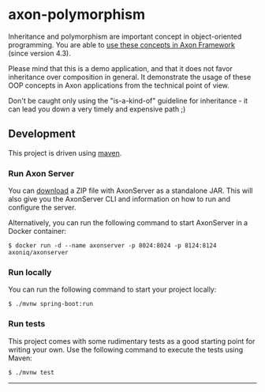 # axon-polymorphism

Inheritance and polymorphism are important concept in object-oriented programming. 
You are able to [use these concepts in Axon Framework](https://docs.axoniq.io/reference-guide/implementing-domain-logic/command-handling/aggregate-polymorphism) (since version 4.3).

Please mind that this is a demo application, and that it does not favor inheritance over composition in general. 
It demonstrate the usage of these OOP concepts in Axon applications from the technical point of view.

Don't be caught only using the "is-a-kind-of" guideline for inheritance - it can lead you down a very timely and expensive path ;)

## Development

This project is driven using [maven].

### Run Axon Server

You can [download](https://download.axoniq.io/axonserver/AxonServer.zip) a ZIP file with AxonServer as a standalone JAR. This will also give you the AxonServer CLI and information on how to run and configure the server.

Alternatively, you can run the following command to start AxonServer in a Docker container:

```
$ docker run -d --name axonserver -p 8024:8024 -p 8124:8124 axoniq/axonserver
```

### Run locally

You can run the following command to start your project locally:

```
$ ./mvnw spring-boot:run
```

### Run tests

This project comes with some rudimentary tests as a good starting
point for writing your own. Use the following command to execute the
tests using Maven:

```
$ ./mvnw test
```
---

[maven]: https://maven.apache.org/ (Maven)
[axon]: https://axoniq.io/ (Axon)

